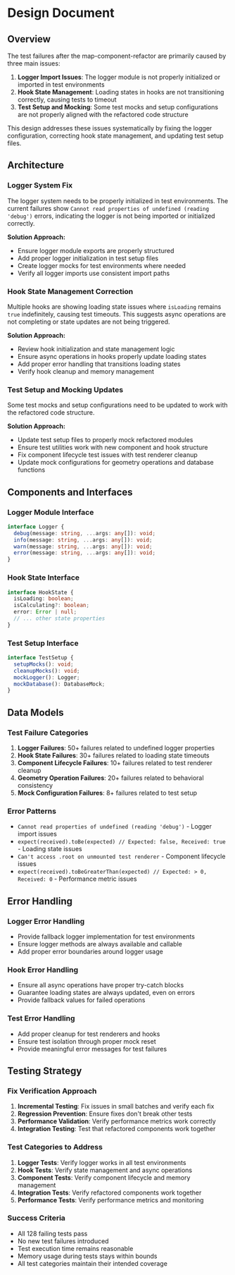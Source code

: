 # Design Document

## Overview

The test failures after the map-component-refactor are primarily caused by three main issues:
1. **Logger Import Issues**: The logger module is not properly initialized or imported in test environments
2. **Hook State Management**: Loading states in hooks are not transitioning correctly, causing tests to timeout
3. **Test Setup and Mocking**: Some test mocks and setup configurations are not properly aligned with the refactored code structure

This design addresses these issues systematically by fixing the logger configuration, correcting hook state management, and updating test setup files.

## Architecture

### Logger System Fix
The logger system needs to be properly initialized in test environments. The current failures show `Cannot read properties of undefined (reading 'debug')` errors, indicating the logger is not being imported or initialized correctly.

**Solution Approach:**
- Ensure logger module exports are properly structured
- Add proper logger initialization in test setup files
- Create logger mocks for test environments where needed
- Verify all logger imports use consistent import paths

### Hook State Management Correction
Multiple hooks are showing loading state issues where `isLoading` remains `true` indefinitely, causing test timeouts. This suggests async operations are not completing or state updates are not being triggered.

**Solution Approach:**
- Review hook initialization and state management logic
- Ensure async operations in hooks properly update loading states
- Add proper error handling that transitions loading states
- Verify hook cleanup and memory management

### Test Setup and Mocking Updates
Some test mocks and setup configurations need to be updated to work with the refactored code structure.

**Solution Approach:**
- Update test setup files to properly mock refactored modules
- Ensure test utilities work with new component and hook structure
- Fix component lifecycle test issues with test renderer cleanup
- Update mock configurations for geometry operations and database functions

## Components and Interfaces

### Logger Module Interface
```typescript
interface Logger {
  debug(message: string, ...args: any[]): void;
  info(message: string, ...args: any[]): void;
  warn(message: string, ...args: any[]): void;
  error(message: string, ...args: any[]): void;
}
```

### Hook State Interface
```typescript
interface HookState {
  isLoading: boolean;
  isCalculating?: boolean;
  error: Error | null;
  // ... other state properties
}
```

### Test Setup Interface
```typescript
interface TestSetup {
  setupMocks(): void;
  cleanupMocks(): void;
  mockLogger(): Logger;
  mockDatabase(): DatabaseMock;
}
```

## Data Models

### Test Failure Categories
1. **Logger Failures**: 50+ failures related to undefined logger properties
2. **Hook State Failures**: 30+ failures related to loading state timeouts
3. **Component Lifecycle Failures**: 10+ failures related to test renderer cleanup
4. **Geometry Operation Failures**: 20+ failures related to behavioral consistency
5. **Mock Configuration Failures**: 8+ failures related to test setup

### Error Patterns
- `Cannot read properties of undefined (reading 'debug')` - Logger import issues
- `expect(received).toBe(expected) // Expected: false, Received: true` - Loading state issues
- `Can't access .root on unmounted test renderer` - Component lifecycle issues
- `expect(received).toBeGreaterThan(expected) // Expected: > 0, Received: 0` - Performance metric issues

## Error Handling

### Logger Error Handling
- Provide fallback logger implementation for test environments
- Ensure logger methods are always available and callable
- Add proper error boundaries around logger usage

### Hook Error Handling
- Ensure all async operations have proper try-catch blocks
- Guarantee loading states are always updated, even on errors
- Provide fallback values for failed operations

### Test Error Handling
- Add proper cleanup for test renderers and hooks
- Ensure test isolation through proper mock reset
- Provide meaningful error messages for test failures

## Testing Strategy

### Fix Verification Approach
1. **Incremental Testing**: Fix issues in small batches and verify each fix
2. **Regression Prevention**: Ensure fixes don't break other tests
3. **Performance Validation**: Verify performance metrics work correctly
4. **Integration Testing**: Test that refactored components work together

### Test Categories to Address
1. **Logger Tests**: Verify logger works in all test environments
2. **Hook Tests**: Verify state management and async operations
3. **Component Tests**: Verify component lifecycle and memory management
4. **Integration Tests**: Verify refactored components work together
5. **Performance Tests**: Verify performance metrics and monitoring

### Success Criteria
- All 128 failing tests pass
- No new test failures introduced
- Test execution time remains reasonable
- Memory usage during tests stays within bounds
- All test categories maintain their intended coverage